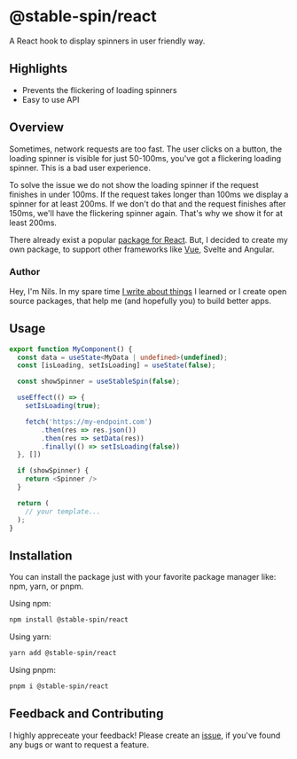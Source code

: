 # @stable-spin/react

A React hook to display spinners in user friendly way.

## Highlights

- Prevents the flickering of loading spinners
- Easy to use API

## Overview

Sometimes, network requests are too fast. The user clicks on a button, the loading spinner is visible for just 50-100ms, you've got a flickering loading spinner. This is a bad user experience.

To solve the issue we do not show the loading spinner if the request finishes in under 100ms. If the request takes longer than 100ms we display a spinner for at least 200ms. If we don't do that and the request finishes after 150ms, we'll have the flickering spinner again. That's why we show it for at least 200ms.

There already exist a popular [package for React](https://github.com/smeijer/spin-delay). But, I decided to create my own package, to support other frameworks like [Vue](https://www.github.com/haberkamp/stable-spin/tree/main/packages/vue), Svelte and Angular.

### Author

Hey, I'm Nils. In my spare time [I write about things](https://www.haberkamp.dev/) I learned or I create open source packages, that help me (and hopefully you) to build better apps.

## Usage

```ts
export function MyComponent() {
  const data = useState<MyData | undefined>(undefined);
  const [isLoading, setIsLoading] = useState(false);

  const showSpinner = useStableSpin(false);

  useEffect(() => {
    setIsLoading(true);

    fetch('https://my-endpoint.com')
        .then(res => res.json())
        .then(res => setData(res))
        .finally(() => setIsLoading(false))
  }, [])

  if (showSpinner) {
    return <Spinner />
  }

  return (
    // your template...
  );
}
```

## Installation

You can install the package just with your favorite package manager like: npm, yarn, or pnpm.

Using npm:

```bash
npm install @stable-spin/react
```

Using yarn:

```bash
yarn add @stable-spin/react
```

Using pnpm:

```bash
pnpm i @stable-spin/react
```

## Feedback and Contributing

I highly appreceate your feedback! Please create an [issue](https://github.com/Haberkamp/stable-spin/issues/new), if you've found any bugs or want to request a feature.
